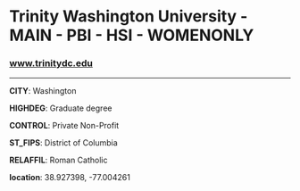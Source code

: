 # Trinity Washington University - MAIN - PBI - HSI - WOMENONLY
### www.trinitydc.edu
---
**CITY**: Washington

**HIGHDEG**: Graduate degree

**CONTROL**: Private Non-Profit

**ST_FIPS**: District of Columbia

**RELAFFIL**: Roman Catholic

**location**: 38.927398, -77.004261